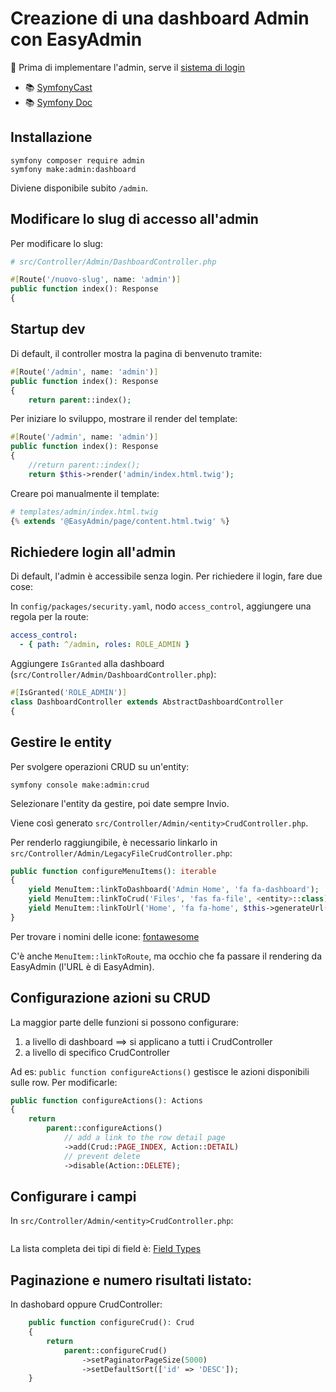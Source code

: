 # Creazione di una dashboard Admin con EasyAdmin

🛑 Prima di implementare l'admin, serve il [sistema di login](https://github.com/TurboLabIt/symfony-notes/blob/master/APPUNTI/75%20Login.md)

- 📚 [SymfonyCast](https://symfonycasts.com/screencast/easyadminbundle)
- 📚 [Symfony Doc](https://symfony.com/bundles/EasyAdminBundle/current/index.html)


## Installazione

````shell
symfony composer require admin
symfony make:admin:dashboard
````

Diviene disponibile subito `/admin`.


## Modificare lo slug di accesso all'admin

Per modificare lo slug:

````php
# src/Controller/Admin/DashboardController.php

#[Route('/nuovo-slug', name: 'admin')]
public function index(): Response
{
````


## Startup dev

Di default, il controller mostra la pagina di benvenuto tramite:

````php
#[Route('/admin', name: 'admin')]
public function index(): Response
{
    return parent::index();
````

Per iniziare lo sviluppo, mostrare il render del template:

````php
#[Route('/admin', name: 'admin')]
public function index(): Response
{
    //return parent::index();
    return $this->render('admin/index.html.twig');
````

Creare poi manualmente il template:

````php
# templates/admin/index.html.twig
{% extends '@EasyAdmin/page/content.html.twig' %}
````


## Richiedere login all'admin

Di default, l'admin è accessibile senza login. Per richiedere il login, fare due cose:

In `config/packages/security.yaml`, nodo `access_control`, aggiungere una regola per la route:

````yaml
access_control:
  - { path: ^/admin, roles: ROLE_ADMIN }
````

Aggiungere `IsGranted` alla dashboard (`src/Controller/Admin/DashboardController.php`):

````php
#[IsGranted('ROLE_ADMIN')]
class DashboardController extends AbstractDashboardController
{
````


## Gestire le entity

Per svolgere operazioni CRUD su un'entity:

````shell
symfony console make:admin:crud
````

Selezionare l'entity da gestire, poi date sempre Invio.

Viene così generato `src/Controller/Admin/<entity>CrudController.php`.

Per renderlo raggiungibile, è necessario linkarlo in `src/Controller/Admin/LegacyFileCrudController.php`:

````php
public function configureMenuItems(): iterable
{
    yield MenuItem::linkToDashboard('Admin Home', 'fa fa-dashboard');
    yield MenuItem::linkToCrud('Files', 'fas fa-file', <entity>::class);
    yield MenuItem::linkToUrl('Home', 'fa fa-home', $this->generateUrl('app_homepage'));
}
````

Per trovare i nomini delle icone: [fontawesome](https://fontawesome.com/search?q=admin&o=r&m=free)

C'è anche `MenuItem::linkToRoute`, ma occhio che fa passare il rendering da EasyAdmin (l'URL è di EasyAdmin).


## Configurazione azioni su CRUD

La maggior parte delle funzioni si possono configurare:

1. a livello di dashboard ==> si applicano a tutti i CrudController
2. a livello di specifico CrudController

Ad es: `public function configureActions()` gestisce le azioni disponibili sulle row. Per modificarle:

````php
public function configureActions(): Actions
{
    return
        parent::configureActions()
            // add a link to the row detail page
            ->add(Crud::PAGE_INDEX, Action::DETAIL)
            // prevent delete
            ->disable(Action::DELETE);
````


## Configurare i campi

In `src/Controller/Admin/<entity>CrudController.php`:

````php
````

La lista completa dei tipi di field è: [Field Types](https://symfony.com/bundles/EasyAdminBundle/current/fields.html#field-types)



## Paginazione e numero risultati listato:

In dashobard oppure CrudController:

````php
    public function configureCrud(): Crud
    {
        return
            parent::configureCrud()
                ->setPaginatorPageSize(5000)
                ->setDefaultSort(['id' => 'DESC']);
    }
````

